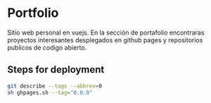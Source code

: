 # Portfolio

Sitio web personal en vuejs. En la sección de portafolio encontraras proyectos interesantes desplegados en github pages y repositorios publicos de codigo abierto.

## Steps for deployment

```bash
git describe --tags --abbrev=0
sh ghpages.sh --tag="0.0.0"
```